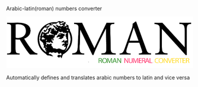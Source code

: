 Arabic-latin(roman) numbers converter

<p align="center">
<img src="https://github.com/Slawekslaweslawslasls/arabic-latin-numbers-translator/blob/master/img/roman-converter.png" alt="logo converter">
</p>
Automatically defines and translates arabic numbers to latin and vice versa